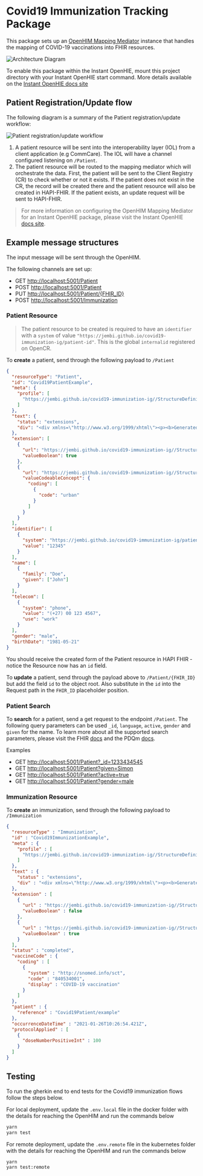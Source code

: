 # Covid19 Immunization Tracking Package

This package sets up an [OpenHIM Mapping Mediator](https://jembi.github.io/openhim-mediator-mapping/) instance that handles the mapping of COVID-19 vaccinations into FHIR resources.

![Architecture Diagram](./architecture.png)

To enable this package within the Instant OpenHIE, mount this project directory with your Instant OpenHIE start command. More details available on the [Instant OpenHIE docs site](https://openhie.github.io/instant/docs/how-to/creating-packages#how-to-execute-your-new-package)

## Patient Registration/Update flow

The following diagram is a summary of the Patient registration/update workflow:

![Patient registration/update workflow](patient-registration-update-workflow.png)

1. A patient resource will be sent into the interoperability layer (IOL) from a client application (e.g CommCare). The IOL will have a channel configured listening on `/Patient`.
2. The patient resource will be routed to the mapping mediator which will orchestrate the data. First, the patient will be sent to the Client Registry (CR) to check whether or not it exists. If the patient does not exist in the CR, the record will be created there and the patient resource will also be created in HAPI-FHIR.
If the patient exists, an update request will be sent to HAPI-FHIR.

> For more information on configuring the OpenHIM Mapping Mediator for an Instant OpenHIE package, please visit the Instant OpenHIE [docs site](https://openhie.github.io/instant/docs/how-to/configure-openhim-mapping-mediator).

## Example message structures

The input message will be sent through the OpenHIM.

The following channels are set up:

- GET  <http://localhost:5001/Patient>
- POST <http://localhost:5001/Patient>
- PUT  <http://localhost:5001/Patient/{FHIR_ID}>
- POST <http://localhost:5001/Immunization>

### Patient Resource

> The patient resource to be created is required to have an `identifier` with a `system` of value `"https://jembi.github.io/covid19-immunization-ig/patient-id"`. This is the global `internalid` registered on OpenCR.

To **create** a patient, send through the following payload to `/Patient`

```json
{
  "resourceType": "Patient",
  "id": "Covid19PatientExample",
  "meta": {
    "profile": [
      "https://jembi.github.io/covid19-immunization-ig//StructureDefinition/covid19-patient"
    ]
  },
  "text": {
    "status": "extensions",
    "div": "<div xmlns=\"http://www.w3.org/1999/xhtml\"><p><b>Generated Narrative</b></p><p><b>Eligible For Vaccine</b>: true</p><p><b>Patient Area Type</b>: <span title=\"Codes: \">urban</span></p><p><b>identifier</b>: id: 12345</p><p><b>name</b>: John Doe </p><p><b>telecom</b>: ph: (+27) 00 123 4567(WORK)</p><p><b>gender</b>: male</p><p><b>birthDate</b>: 1981-05-21</p></div>"
  },
  "extension": [
    {
      "url": "https://jembi.github.io/covid19-immunization-ig//StructureDefinition/eligible-for-vaccine",
      "valueBoolean": true
    },
    {
      "url": "https://jembi.github.io/covid19-immunization-ig//StructureDefinition/area-type",
      "valueCodeableConcept": {
        "coding": [
          {
            "code": "urban"
          }
        ]
      }
    }
  ],
  "identifier": [
    {
      "system": "https://jembi.github.io/covid19-immunization-ig/patient-id",
      "value": "12345"
    }
  ],
  "name": [
    {
      "family": "Doe",
      "given": ["John"]
    }
  ],
  "telecom": [
    {
      "system": "phone",
      "value": "(+27) 00 123 4567",
      "use": "work"
    }
  ],
  "gender": "male",
  "birthDate": "1981-05-21"
}
```

You should receive the created form of the Patient resource in HAPI FHIR - notice the Resource now has an `id` field.

To **update** a patient, send through the payload above to `/Patient/{FHIR_ID}` but add the field `id` to the object root.
Also substitute in the `id` into the Request path in the `FHIR_ID` placeholder position.

### Patient Search

To **search** for a patient, send a get request to the endpoint `/Patient`. The following query parameters can be used `_id`, `language`, `active`, `gender` and `given` for the name. To learn more about all the supported search parameters, please visit the FHIR [docs](https://www.hl7.org/fhir/patient.html#search) and the PDQm [docs](https://www.ihe.net/uploadedFiles/Documents/ITI/IHE_ITI_Suppl_PDQm.pdf).

Examples

- GET  <http://localhost:5001/Patient?_id=1233434545>
- GET  <http://localhost:5001/Patient?given=Simon>
- GET  <http://localhost:5001/Patient?active=true>
- GET  <http://localhost:5001/Patient?gender=male>

### Immunization Resource

To **create** an immunization, send through the following payload to `/Immunization`

```json
{
  "resourceType" : "Immunization",
  "id" : "Covid19ImmunizationExample",
  "meta" : {
    "profile" : [
      "https://jembi.github.io/covid19-immunization-ig//StructureDefinition/covid19-immunization"
    ]
  },
  "text" : {
    "status" : "extensions",
    "div" : "<div xmlns=\"http://www.w3.org/1999/xhtml\"><p><b>Generated Narrative</b></p><p><b>Last Dose</b>: false</p><p><b>Dose Given</b>: true</p><p><b>status</b>: completed</p><p><b>vaccineCode</b>: <span title=\"Codes: {http://snomed.info/sct 840534001}\">COVID-19 vaccination</span></p><p><b>patient</b>: <a href=\"Covid19Patient/example\">Covid19Patient/example</a></p><p><b>occurrence</b>: Jan 26, 2021, 10:26:54 AM</p><h3>ProtocolApplieds</h3><table class=\"grid\"><tr><td>-</td><td><b>DoseNumber[x]</b></td></tr><tr><td>*</td><td>100</td></tr></table></div>"
  },
  "extension" : [
    {
      "url" : "https://jembi.github.io/covid19-immunization-ig//StructureDefinition/last-dose",
      "valueBoolean" : false
    },
    {
      "url" : "https://jembi.github.io/covid19-immunization-ig//StructureDefinition/dose-given",
      "valueBoolean" : true
    }
  ],
  "status" : "completed",
  "vaccineCode" : {
    "coding" : [
      {
        "system" : "http://snomed.info/sct",
        "code" : "840534001",
        "display" : "COVID-19 vaccination"
      }
    ]
  },
  "patient" : {
    "reference" : "Covid19Patient/example"
  },
  "occurrenceDateTime" : "2021-01-26T10:26:54.421Z",
  "protocolApplied" : [
    {
      "doseNumberPositiveInt" : 100
    }
  ]
}
```

## Testing

To run the gherkin end to end tests for the Covid19 immunization flows follow the steps below.

For local deployment, update the `.env.local` file in the docker folder with the details for reaching the OpenHIM and run the commands below

```sh
yarn
yarn test
```

For remote deployment, update the `.env.remote` file in the kubernetes folder with the details for reaching the OpenHIM and run the commands below

```sh
yarn
yarn test:remote
```
